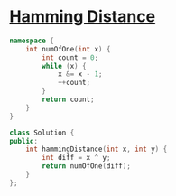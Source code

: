 # [Hamming Distance](https://leetcode.com/problems/hamming-distance/)

```c++
namespace {
    int numOfOne(int x) {
        int count = 0;
        while (x) {
            x &= x - 1;
            ++count;
        }
        return count;
    }
}

class Solution {
public:
    int hammingDistance(int x, int y) {
        int diff = x ^ y;
        return numOfOne(diff);
    }
};
```